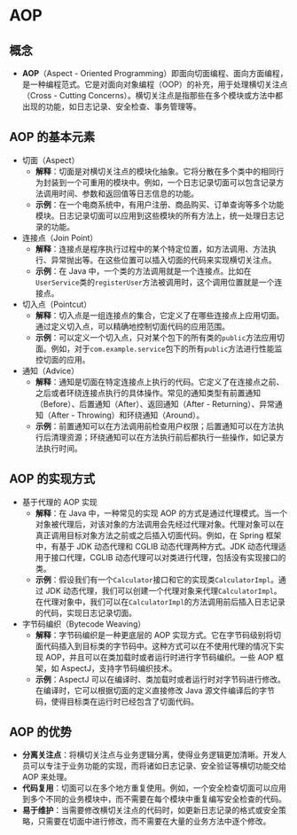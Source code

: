 # AOP

## 概念

- **AOP**（Aspect - Oriented Programming）即面向切面编程、面向方面编程，是一种编程范式。它是对面向对象编程（OOP）的补充，用于处理横切关注点（Cross - Cutting Concerns）。横切关注点是指那些在多个模块或方法中都出现的功能，如日志记录、安全检查、事务管理等。

## AOP 的基本元素

- 切面（Aspect）
  - **解释**：切面是对横切关注点的模块化抽象。它将分散在多个类中的相同行为封装到一个可重用的模块中。例如，一个日志记录切面可以包含记录方法调用时间、参数和返回值等日志信息的功能。
  - **示例**：在一个电商系统中，有用户注册、商品购买、订单查询等多个功能模块。日志记录切面可以应用到这些模块的所有方法上，统一处理日志记录的功能。
- 连接点（Join Point）
  - **解释**：连接点是程序执行过程中的某个特定位置，如方法调用、方法执行、异常抛出等。在这些位置可以插入切面的代码来实现横切关注点。
  - **示例**：在 Java 中，一个类的方法调用就是一个连接点。比如在`UserService`类的`registerUser`方法被调用时，这个调用位置就是一个连接点。
- 切入点（Pointcut）
  - **解释**：切入点是一组连接点的集合，它定义了在哪些连接点上应用切面。通过定义切入点，可以精确地控制切面代码的应用范围。
  - **示例**：可以定义一个切入点，只对某个包下的所有类的`public`方法应用切面。例如，对于`com.example.service`包下的所有`public`方法进行性能监控切面的应用。
- 通知（Advice）
  - **解释**：通知是切面在特定连接点上执行的代码。它定义了在连接点之前、之后或者环绕连接点执行的具体操作。常见的通知类型有前置通知（Before）、后置通知（After）、返回通知（After - Returning）、异常通知（After - Throwing）和环绕通知（Around）。
  - **示例**：前置通知可以在方法调用前检查用户权限；后置通知可以在方法执行后清理资源；环绕通知可以在方法执行前后都执行一些操作，如记录方法执行时间。

## AOP 的实现方式

- 基于代理的 AOP 实现
  - **解释**：在 Java 中，一种常见的实现 AOP 的方式是通过代理模式。当一个对象被代理后，对该对象的方法调用会先经过代理对象。代理对象可以在真正调用目标对象方法之前或之后插入切面代码。例如，在 Spring 框架中，有基于 JDK 动态代理和 CGLIB 动态代理两种方式。JDK 动态代理适用于接口代理，CGLIB 动态代理可以对类进行代理，包括没有实现接口的类。
  - **示例**：假设我们有一个`Calculator`接口和它的实现类`CalculatorImpl`。通过 JDK 动态代理，我们可以创建一个代理对象来代理`CalculatorImpl`。在代理对象中，我们可以在`CalculatorImpl`的方法调用前后插入日志记录的代码，实现日志记录切面。
- 字节码编织（Bytecode Weaving）
  - **解释**：字节码编织是一种更底层的 AOP 实现方式。它在字节码级别将切面代码插入到目标类的字节码中。这种方式可以在不使用代理的情况下实现 AOP，并且可以在类加载时或者运行时进行字节码编织。一些 AOP 框架，如 AspectJ，支持字节码编织技术。
  - **示例**：AspectJ 可以在编译时、类加载时或者运行时对字节码进行修改。在编译时，它可以根据切面的定义直接修改 Java 源文件编译后的字节码，使得目标类在运行时已经包含了切面代码。

## AOP 的优势

- **分离关注点**：将横切关注点与业务逻辑分离，使得业务逻辑更加清晰。开发人员可以专注于业务功能的实现，而将诸如日志记录、安全验证等横切功能交给 AOP 来处理。
- **代码复用**：切面可以在多个地方重复使用。例如，一个安全检查切面可以应用到多个不同的业务模块中，而不需要在每个模块中重复编写安全检查的代码。
- **易于维护**：当需要修改横切关注点的代码时，如更新日志记录的格式或安全策略，只需要在切面中进行修改，而不需要在大量的业务方法中逐个修改。